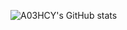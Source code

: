 ![A03HCY's GitHub stats](https://github-readme-stats.vercel.app/api?username=A03HCY&show_icons=true&theme=vue)
